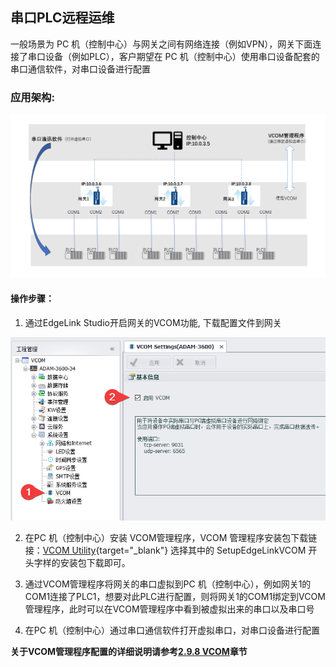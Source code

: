 ## 串口PLC远程运维

一般场景为 PC 机（控制中心）与网关之间有网络连接（例如VPN），网关下面连接了串口设备（例如PLC），客户期望在 PC 机（控制中心）使用串口设备配套的串口通信软件，对串口设备进行配置

### 应用架构:

![](./Serial001.png)

#### 操作步骤：

1. 通过EdgeLink Studio开启网关的VCOM功能, 下载配置文件到网关

![](./VCOM_2.png)

2. 在PC 机（控制中心）安装 VCOM管理程序，VCOM 管理程序安装包下载链接：[VCOM Utility](https://www.advantech.tw/support/details/utility?id=1-24KJ5E7){target="_blank"} 选择其中的 SetupEdgeLinkVCOM 开头字样的安装包下载即可。

3. 通过VCOM管理程序将网关的串口虚拟到PC 机（控制中心），例如网关1的COM1连接了PLC1，想要对此PLC进行配置，则将网关1的COM1绑定到VCOM管理程序，此时可以在VCOM管理程序中看到被虚拟出来的串口以及串口号

4. 在PC 机（控制中心）通过串口通信软件打开虚拟串口，对串口设备进行配置

**关于VCOM管理程序配置的详细说明请参考[2.9.8 VCOM](../systemsetting/VCOM.html)章节**




